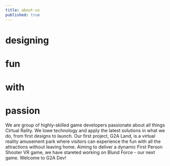 ```yaml
---
title: about-us
published: true
---
```


# designing
# fun
# with
# passion

We are group of highly-skilled game developers passionate about all things Cirtual Rality. We lowe technology and apply the latest solutions in what we do, from first designs to launch. Our first project, G2A Land, is a virtual reality amusement park where visitors can experience the fun with all the attractions without leaving home. Aiming to deliver a dynamic First Person Shooter VR game, we have stareted working on Blund Force - our next game. Welcome to G2A Dev!
